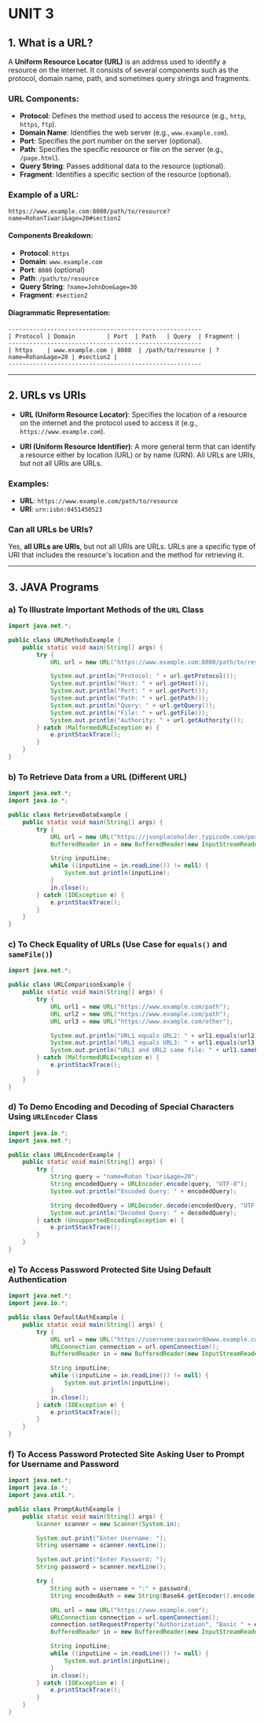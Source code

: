 # **UNIT 3**

## 1. What is a URL?

A **Uniform Resource Locator (URL)** is an address used to identify a resource on the internet. It consists of several components such as the protocol, domain name, path, and sometimes query strings and fragments.

### URL Components:

- **Protocol**: Defines the method used to access the resource (e.g., `http`, `https`, `ftp`).
- **Domain Name**: Identifies the web server (e.g., `www.example.com`).
- **Port**: Specifies the port number on the server (optional).
- **Path**: Specifies the specific resource or file on the server (e.g., `/page.html`).
- **Query String**: Passes additional data to the resource (optional).
- **Fragment**: Identifies a specific section of the resource (optional).

### Example of a URL:

```
https://www.example.com:8080/path/to/resource?name=RohanTiwari&age=20#section2
```

#### Components Breakdown:

- **Protocol**: `https`
- **Domain**: `www.example.com`
- **Port**: `8080` (optional)
- **Path**: `/path/to/resource`
- **Query String**: `?name=JohnDoe&age=30`
- **Fragment**: `#section2`

#### Diagrammatic Representation:

```
-------------------------------------------------------
| Protocol | Domain         | Port  | Path   | Query  | Fragment |
-------------------------------------------------------
| https    | www.example.com | 8080  | /path/to/resource | ?name=Rohan&age=20 | #section2 |
-------------------------------------------------------
```

---

## 2. URLs vs URIs

- **URL (Uniform Resource Locator)**: Specifies the location of a resource on the internet and the protocol used to access it (e.g., `https://www.example.com`).

- **URI (Uniform Resource Identifier)**: A more general term that can identify a resource either by location (URL) or by name (URN). All URLs are URIs, but not all URIs are URLs.

### Examples:

- **URL**: `https://www.example.com/path/to/resource`
- **URI**: `urn:isbn:0451450523`

### Can all URLs be URIs?

Yes, **all URLs are URIs**, but not all URIs are URLs. URLs are a specific type of URI that includes the resource's location and the method for retrieving it.

---

## 3. JAVA Programs

### a) To Illustrate Important Methods of the `URL` Class

```java
import java.net.*;

public class URLMethodsExample {
    public static void main(String[] args) {
        try {
            URL url = new URL("https://www.example.com:8080/path/to/resource?name=RohanTiwari");

            System.out.println("Protocol: " + url.getProtocol());
            System.out.println("Host: " + url.getHost());
            System.out.println("Port: " + url.getPort());
            System.out.println("Path: " + url.getPath());
            System.out.println("Query: " + url.getQuery());
            System.out.println("File: " + url.getFile());
            System.out.println("Authority: " + url.getAuthority());
        } catch (MalformedURLException e) {
            e.printStackTrace();
        }
    }
}
```

### b) To Retrieve Data from a URL (Different URL)

```java
import java.net.*;
import java.io.*;

public class RetrieveDataExample {
    public static void main(String[] args) {
        try {
            URL url = new URL("https://jsonplaceholder.typicode.com/posts");
            BufferedReader in = new BufferedReader(new InputStreamReader(url.openStream()));

            String inputLine;
            while ((inputLine = in.readLine()) != null) {
                System.out.println(inputLine);
            }
            in.close();
        } catch (IOException e) {
            e.printStackTrace();
        }
    }
}
```

### c) To Check Equality of URLs (Use Case for `equals()` and `sameFile()`)

```java
import java.net.*;

public class URLComparisonExample {
    public static void main(String[] args) {
        try {
            URL url1 = new URL("https://www.example.com/path");
            URL url2 = new URL("https://www.example.com/path");
            URL url3 = new URL("https://www.example.com/other");

            System.out.println("URL1 equals URL2: " + url1.equals(url2));
            System.out.println("URL1 equals URL3: " + url1.equals(url3));
            System.out.println("URL1 and URL2 same file: " + url1.sameFile(url2));
        } catch (MalformedURLException e) {
            e.printStackTrace();
        }
    }
}
```

### d) To Demo Encoding and Decoding of Special Characters Using `URLEncoder` Class

```java
import java.io.*;
import java.net.*;

public class URLEncoderExample {
    public static void main(String[] args) {
        try {
            String query = "name=Rohan Tiwari&age=20";
            String encodedQuery = URLEncoder.encode(query, "UTF-8");
            System.out.println("Encoded Query: " + encodedQuery);

            String decodedQuery = URLDecoder.decode(encodedQuery, "UTF-8");
            System.out.println("Decoded Query: " + decodedQuery);
        } catch (UnsupportedEncodingException e) {
            e.printStackTrace();
        }
    }
}
```

### e) To Access Password Protected Site Using Default Authentication

```java
import java.net.*;
import java.io.*;

public class DefaultAuthExample {
    public static void main(String[] args) {
        try {
            URL url = new URL("https://username:password@www.example.com");
            URLConnection connection = url.openConnection();
            BufferedReader in = new BufferedReader(new InputStreamReader(connection.getInputStream()));

            String inputLine;
            while ((inputLine = in.readLine()) != null) {
                System.out.println(inputLine);
            }
            in.close();
        } catch (IOException e) {
            e.printStackTrace();
        }
    }
}
```

### f) To Access Password Protected Site Asking User to Prompt for Username and Password

```java
import java.net.*;
import java.io.*;
import java.util.*;

public class PromptAuthExample {
    public static void main(String[] args) {
        Scanner scanner = new Scanner(System.in);

        System.out.print("Enter Username: ");
        String username = scanner.nextLine();

        System.out.print("Enter Password: ");
        String password = scanner.nextLine();

        try {
            String auth = username + ":" + password;
            String encodedAuth = new String(Base64.getEncoder().encode(auth.getBytes()));

            URL url = new URL("https://www.example.com");
            URLConnection connection = url.openConnection();
            connection.setRequestProperty("Authorization", "Basic " + encodedAuth);
            BufferedReader in = new BufferedReader(new InputStreamReader(connection.getInputStream()));

            String inputLine;
            while ((inputLine = in.readLine()) != null) {
                System.out.println(inputLine);
            }
            in.close();
        } catch (IOException e) {
            e.printStackTrace();
        }
    }
}
```
